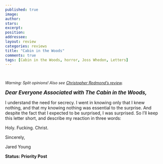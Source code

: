 ```yaml
---
published: true
image:
author: 
stars: 
excerpt: 
position: 
addressee: 
layout: review
categories: reviews
title: "Cabin in the Woods"
comments: true
tags: [Cabin in the Woods, horror, Joss Whedon, Letters]
---
```

<div><p><br /><span class="full-image-block ssNonEditable"><img src="http://static.squarespace.com/static/5005f6bcc4aa41161b33e89e/5329cf1fe4b07c068ebf74de/5329cf1fe4b07c068ebf7522/1336618661069/cabin-two.jpg" alt="" /></span></p>
<p><em style="font-size:90%;">Warning: Split opinions! Also see <a href="/letters/2012/4/13/cabin-in-the-woods-1.html">Christopher Redmond&#8217;s review</a>.</em></p>
<p><span style="font-size:120%;"><strong><em>Dear Everyone Associated with The Cabin in the Woods,</em></strong></span></p>
<p>I understand the need for secrecy. I went in knowing only that I knew nothing, and that my knowing nothing was essential to the surprise. And despite the fact that I expected to be surprised, I was surprised.  So I&rsquo;ll keep this letter short, and describe my reaction in three words:</p>
<p>Holy. Fucking. Christ.</p>
<p>Sincerely,</p>
<p>Jared Young</p>
<p><strong>Status: Priority Post</strong></p></div>
